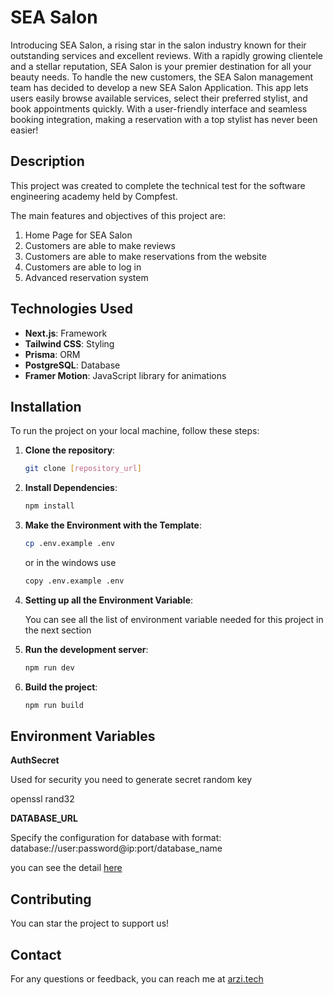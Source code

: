 # SEA Salon

Introducing SEA Salon, a rising star in the salon industry known for their outstanding services and excellent reviews. With a rapidly growing clientele and a stellar reputation, SEA Salon is your premier destination for all your beauty needs. To handle the new customers, the SEA Salon management team has decided to develop a new SEA Salon Application. This app lets users easily browse available services, select their preferred stylist, and book appointments quickly. With a user-friendly interface and seamless booking integration, making a reservation with a top stylist has never been easier!

## Description

This project was created to complete the technical test for the software 
engineering academy held by Compfest.

The main features and objectives of this project are:

1. Home Page for SEA Salon
2. Customers are able to make reviews
3. Customers are able to make reservations from the website
4. Customers are able to log in
5. Advanced reservation system

## Technologies Used

- **Next.js**: Framework
- **Tailwind CSS**: Styling
- **Prisma**: ORM
- **PostgreSQL**: Database
- **Framer Motion**: JavaScript library for animations

## Installation

To run the project on your local machine, follow these steps:

1. **Clone the repository**:
   ```bash
   git clone [repository_url]


2. **Install Dependencies**:
   ```bash
   npm install
   
3. **Make the Environment with the Template**:
   ```bash
   cp .env.example .env
   ```
   
   or in the windows use

   ```bash
   copy .env.example .env
   ```

4. **Setting up all the Environment Variable**:
   
   You can see all the list of environment variable needed for this project 
   in the next section

5. **Run the development server**:
   ```bash
   npm run dev

6. **Build the project**:
   ```bash
   npm run build
   

## Environment Variables

**AuthSecret**

   Used for security you need to generate secret random key

   openssl rand32

**DATABASE_URL**

   Specify the configuration for database with format:
   database://user:password@ip:port/database_name
   
   you can see the detail [here](https://www.prisma.io/docs/getting-started/setup-prisma/start-from-scratch/relational-databases/connect-your-database-typescript-postgresql)

[//]: # (## Screenshots)

## Contributing
You can star the project to support us!

## Contact
For any questions or feedback, you can reach me at [arzi.tech](https://arzi.tech)